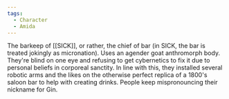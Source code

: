 ```yaml
---
tags:
  - Character
  - Amida
---
```

The barkeep of [[SICK]], or rather, the chief of bar (in SICK, the bar is treated jokingly as micronation). 
Uses an agender goat anthromorph body. 
They're blind on one eye and refusing to get cybernetics to fix it due to personal beliefs in corporeal sanctity. In line with this, they installed several robotic arms and the likes on the otherwise perfect replica of a 1800's saloon bar to help with creating drinks. 
People keep mispronouncing their nickname for Gin. 